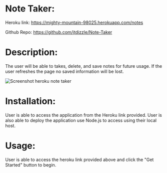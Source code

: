 # Note Taker:

Heroku link: https://mighty-mountain-98025.herokuapp.com/notes

Github Repo: https://github.com/jtdizzle/Note-Taker  



# Description:

The user will be able to takes, delete, and save notes for future usage.  If the user refreshes the page no saved information will be lost.  



![Screenshot heroku note taker](https://user-images.githubusercontent.com/87590712/149674004-14e539cc-6e2c-4b56-a151-9b574ce85f3f.png)






# Installation:

User is able to access the application from the Heroku link provided.  User is also able to deploy the application use Node.js to access using their local host.  


# Usage:

User is able to access the heroku link provided above and click the "Get Started" button to begin. 

